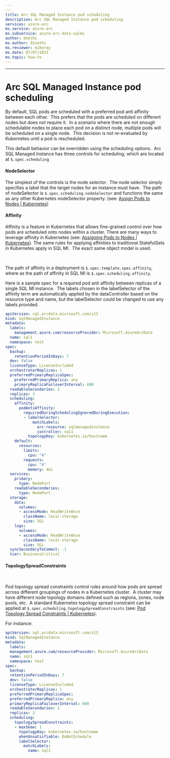 ```yaml
---
---
title: Arc SQL Managed Instance pod scheduling
description: Arc SQL Managed Instance pod scheduling
services: azure-arc
ms.service: azure-arc
ms.subservice: azure-arc-data-sqlmi
author: dnethi
ms.author: dinethi
ms.reviewer: mikeray
ms.date: 07/07/2023
ms.topic: how-to
---
```

---

# Arc SQL Managed Instance pod scheduling

By default, SQL pods are scheduled with a preferred pod anti affinity between each other.  This prefers that the pods are scheduled on different nodes but does not require it.  In a scenario where there are not enough schedulable nodes to place each pod on a distinct node, multiple pods will be scheduled on a single node.  This decision is not re-evaluated by Kubernetes until a pod is rescheduled.

This default behavior can be overridden using the scheduling options.  Arc SQL Managed Instance has three controls for scheduling, which are located at `$.spec.scheduling`

#### NodeSelector

The simplest of the controls is the node selector.  The node selector simply specifies a label that the target nodes for an instance must have.  The path of nodeSelector is `$.spec.scheduling.nodeSelector` and functions the same as any other Kubernetes nodeSelector property. (see: [Assign Pods to Nodes | Kubernetes](https://kubernetes.io/docs/tasks/configure-pod-container/assign-pods-nodes/#create-a-pod-that-gets-scheduled-to-your-chosen-node))

#### Affinity

Affinity is a feature in Kubernetes that allows fine-grained control over how pods are scheduled onto nodes within a cluster. There are many ways to leverage affinity in Kubernetes (see: [Assigning Pods to Nodes | Kubernetes](https://kubernetes.io/docs/concepts/scheduling-eviction/assign-pod-node/#affinity-and-anti-affinity)). The same rules for applying affinities to traditional StatefulSets in Kubernetes apply in SQL MI.  The exact same object model is used.

 

The path of affinity in a deployment is `$.spec.template.spec.affinity`, where as the path of affinity in SQL MI is `$.spec.scheduling.affinity`.

Here is a sample spec for a required pod anti affinity between replicas of a single SQL MI instance.  The labels chosen in the labelSelector of the affinity term are automatically applied by the dataController based on the resource type and name, but the labelSelector could be changed to use any labels provided.


```yaml
apiVersion: sql.arcdata.microsoft.com/v13
kind: SqlManagedInstance
metadata:
  labels:
    management.azure.com/resourceProvider: Microsoft.AzureArcData
  name: sql1
  namespace: test
spec:
  backup:
    retentionPeriodInDays: 7
  dev: false
  licenseType: LicenseIncluded
  orchestratorReplicas: 1
  preferredPrimaryReplicaSpec:
    preferredPrimaryReplica: any
    primaryReplicaFailoverInterval: 600
  readableSecondaries: 1
  replicas: 3
  scheduling:
    affinity:
      podAntiAffinity:
        requiredDuringSchedulingIgnoredDuringExecution:
        - labelSelector:
            matchLabels:
              arc-resource: sqlmanagedinstance
              controller: sql1
          topologyKey: kubernetes.io/hostname
    default:
      resources:
        limits:
          cpu: "4"
        requests:
          cpu: "4"
          memory: 4Gi
  services:
    primary:
      type: NodePort
    readableSecondaries:
      type: NodePort
  storage:
    data:
      volumes:
      - accessMode: ReadWriteOnce
        className: local-storage
        size: 5Gi
    logs:
      volumes:
      - accessMode: ReadWriteOnce
        className: local-storage
        size: 5Gi
  syncSecondaryToCommit: -1
  tier: BusinessCritical
```

#### TopologySpreadConstraints

 

Pod topology spread constraints control rules around how pods are spread across different groupings of nodes in a Kubernetes cluster.  A cluster may have different node topology domains defined such as regions, zones, node pools, etc.  A standard Kubernetes topology spread constraint can be applied at `$.spec.scheduling.topologySpreadConstraints` (see: [Pod Topology Spread Constraints | Kubernetes](https://kubernetes.io/docs/concepts/scheduling-eviction/topology-spread-constraints/)).

For instance:


```yaml
apiVersion: sql.arcdata.microsoft.com/v13 
kind: SqlManagedInstance 
metadata: 
  labels: 
  management.azure.com/resourceProvider: Microsoft.AzureArcData 
  name: sql1 
  namespace: test 
spec: 
  backup: 
  retentionPeriodInDays: 7 
  dev: false 
  licenseType: LicenseIncluded 
  orchestratorReplicas: 1 
  preferredPrimaryReplicaSpec: 
  preferredPrimaryReplica: any 
  primaryReplicaFailoverInterval: 600 
  readableSecondaries: 1 
  replicas: 3 
  scheduling:
    topologySpreadConstraints:
    - maxSkew: 1
      topologyKey: kubernetes.io/hostname
      whenUnsatisfiable: DoNotSchedule
      labelSelector:
        matchLabels:
          name: sql1
```



